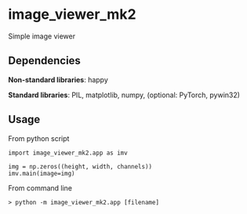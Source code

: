 # image_viewer_mk2
Simple image viewer

## Dependencies

**Non-standard libraries**: happy

**Standard libraries**: PIL, matplotlib, numpy, (optional: PyTorch, pywin32)

## Usage

From python script
```
import image_viewer_mk2.app as imv

img = np.zeros((height, width, channels))
imv.main(image=img)
```

From command line
```
> python -m image_viewer_mk2.app [filename]
```
